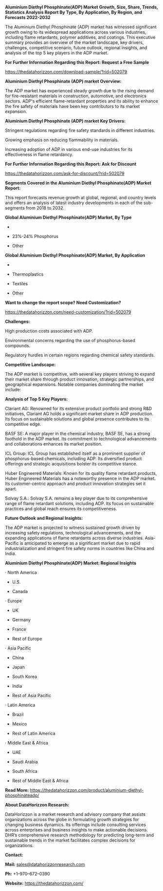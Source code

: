 **Aluminium Diethyl Phosphinate(ADP) Market Growth, Size, Share, Trends,
Statistics Analysis Report By Type, By Application, By Region, and
Forecasts 2022-2032**

The Aluminium Diethyl Phosphinate (ADP) market has witnessed significant
growth owing to its widespread applications across various industries,
including flame retardants, polymer additives, and coatings. This
executive summary provides an overview of the market landscape, key
drivers, challenges, competitive scenario, future outlook, regional
insights, and analysis of the top 5 key players in the ADP market.

**For Further Information Regarding this Report: Request a Free Sample**

<https://thedatahorizzon.com/download-sample/?rid=502079>

**Aluminium Diethyl Phosphinate (ADP) market Overview:**

The ADP market has experienced steady growth due to the rising demand
for fire-resistant materials in construction, automotive, and
electronics sectors. ADP's efficient flame-retardant properties and its
ability to enhance the fire safety of materials have been key
contributors to its market expansion.

**Aluminium Diethyl Phosphinate (ADP) market Key Drivers:**

Stringent regulations regarding fire safety standards in different
industries.

Growing emphasis on reducing flammability in materials.

Increasing adoption of ADP in various end-use industries for its
effectiveness in flame retardancy.

**For Further Information Regarding this Report: Ask for Discount**

<https://thedatahorizzon.com/ask-for-discount/?rid=502079>

**Segments Covered in the Aluminium Diethyl Phosphinate(ADP) Market
Report:**

This report forecasts revenue growth at global, regional, and country
levels and offers an analysis of latest industry developments in each of
the sub-segments from 2018 to 2032.

**Global Aluminium Diethyl Phosphinate(ADP) Market, By Type**

-   

-   23%-24% Phosphorus

-   Other

**Global Aluminium Diethyl Phosphinate(ADP) Market, By Application**

-   

-   Thermoplastics

-   Textiles

-   Other

**Want to change the report scope? Need Customization?**

<https://thedatahorizzon.com/need-customization/?rid=502079>

**Challenges:**

High production costs associated with ADP.

Environmental concerns regarding the use of phosphorus-based compounds.

Regulatory hurdles in certain regions regarding chemical safety
standards.

**Competitive Landscape:**

The ADP market is competitive, with several key players striving to
expand their market share through product innovation, strategic
partnerships, and geographical expansions. Notable companies dominating
the market include:

**Analysis of Top 5 Key Players:**

Clariant AG: Renowned for its extensive product portfolio and strong R&D
initiatives, Clariant AG holds a significant market share in ADP
production. Its focus on sustainable solutions and global presence
contributes to its competitive edge.

BASF SE: A major player in the chemical industry, BASF SE, has a strong
foothold in the ADP market. Its commitment to technological advancements
and collaborations enhances its market position.

ICL Group: ICL Group has established itself as a prominent supplier of
phosphorus-based chemicals, including ADP. Its diversified product
offerings and strategic acquisitions bolster its competitive stance.

Huber Engineered Materials: Known for its quality flame retardant
products, Huber Engineered Materials has a noteworthy presence in the
ADP market. Its customer-centric approach and product innovation
strategies set it apart.

Solvay S.A.: Solvay S.A. remains a key player due to its comprehensive
range of flame retardant solutions, including ADP. Its focus on
sustainable practices and global reach ensures its competitiveness.

**Future Outlook and Regional Insights:**

The ADP market is projected to witness sustained growth driven by
increasing safety regulations, technological advancements, and the
expanding applications of flame retardants across diverse industries.
Asia-Pacific is anticipated to emerge as a significant market due to
rapid industrialization and stringent fire safety norms in countries
like China and India.

**Aluminium Diethyl Phosphinate(ADP) Market: Regional Insights**

· North America

-   U.S.

-   Canada

· Europe

-   UK

-   Germany

-   France

-   Rest of Europe

· Asia Pacific

-   China

-   Japan

-   South Korea

-   India

-   Rest of Asia Pacific

· Latin America

-   Brazil

-   Mexico

-   Rest of Latin America

· Middle East & Africa

-   UAE

-   Saudi Arabia

-   South Africa

-   Rest of Middle East & Africa

**Read More:**
<https://thedatahorizzon.com/product/aluminium-diethyl-phosphinateadp/>

**About DataHorizzon Research:**

DataHorizzon is a market research and advisory company that assists
organizations across the globe in formulating growth strategies for
changing business dynamics. Its offerings include consulting services
across enterprises and business insights to make actionable decisions.
DHR’s comprehensive research methodology for predicting long-term and
sustainable trends in the market facilitates complex decisions for
organizations.

**Contact:**

**Mail:** <sales@datahorizzonresearch.com>

**Ph:** +1–970–672–0390

**Website:** <https://thedatahorizzon.com/>
